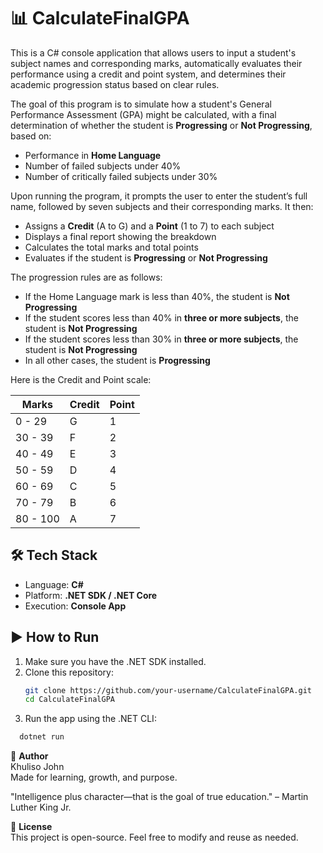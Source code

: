 # 📊 CalculateFinalGPA

This is a C# console application that allows users to input a student's subject names and corresponding marks, automatically evaluates their performance using a credit and point system, and determines their academic progression status based on clear rules.

The goal of this program is to simulate how a student's General Performance Assessment (GPA) might be calculated, with a final determination of whether the student is **Progressing** or **Not Progressing**, based on:

- Performance in **Home Language**
- Number of failed subjects under 40%
- Number of critically failed subjects under 30%

Upon running the program, it prompts the user to enter the student’s full name, followed by seven subjects and their corresponding marks. It then:

- Assigns a **Credit** (A to G) and a **Point** (1 to 7) to each subject
- Displays a final report showing the breakdown
- Calculates the total marks and total points
- Evaluates if the student is **Progressing** or **Not Progressing**

The progression rules are as follows:

- If the Home Language mark is less than 40%, the student is **Not Progressing**
- If the student scores less than 40% in **three or more subjects**, the student is **Not Progressing**
- If the student scores less than 30% in **three or more subjects**, the student is **Not Progressing**
- In all other cases, the student is **Progressing**

Here is the Credit and Point scale:

| Marks       | Credit | Point |
|-------------|--------|-------|
| 0 - 29      | G      | 1     |
| 30 - 39     | F      | 2     |
| 40 - 49     | E      | 3     |
| 50 - 59     | D      | 4     |
| 60 - 69     | C      | 5     |
| 70 - 79     | B      | 6     |
| 80 - 100    | A      | 7     |


## 🛠️ Tech Stack

- Language: **C#**
- Platform: **.NET SDK / .NET Core**
- Execution: **Console App**



## ▶️ How to Run

1. Make sure you have the .NET SDK installed.
2. Clone this repository:
   ```bash
   git clone https://github.com/your-username/CalculateFinalGPA.git
   cd CalculateFinalGPA
   ```
3. Run the app using the .NET CLI:
```bash
  dotnet run
  ```
👤 **Author**  
Khuliso John  
Made for learning, growth, and purpose.

"Intelligence plus character—that is the goal of true education." – Martin Luther King Jr.

📜 **License**  
This project is open-source. Feel free to modify and reuse as needed.


